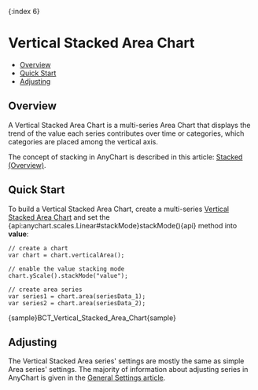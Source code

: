{:index 6}
# Vertical Stacked Area Chart

* [Overview](#overview)
* [Quick Start](#quick_start)
* [Adjusting](#adjusting)

## Overview

A Vertical Stacked Area Chart is a multi-series Area Chart that displays the trend of the value each series contributes over time or categories, which categories are placed among the vertical axis.

The concept of stacking in AnyChart is described in this article: [Stacked (Overview)](../Overview).

## Quick Start

To build a Vertical Stacked Area Chart, create a multi-series [Vertical Stacked Area Chart](../../Vertical/Stacked_Area_Chart) and set the {api:anychart.scales.Linear#stackMode}stackMode(){api} method into <strong>value</strong>:

```
// create a chart
var chart = chart.verticalArea();

// enable the value stacking mode
chart.yScale().stackMode("value");

// create area series
var series1 = chart.area(seriesData_1);
var series2 = chart.area(seriesData_2);
```

{sample}BCT\_Vertical\_Stacked\_Area\_Chart{sample}

## Adjusting

The Vertical Stacked Area series' settings are mostly the same as simple Area series' settings. The majority of information about adjusting series in AnyChart is given in the [General Settings article](../../General_Settings).